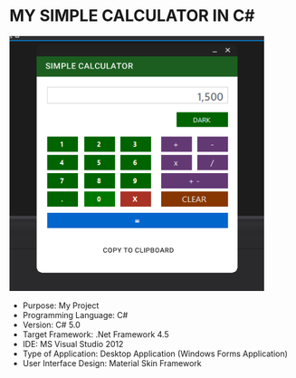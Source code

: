 # MY SIMPLE CALCULATOR IN C#

<img src="SCREENSHOT/PIC1.png" width="450" height="450">

* Purpose: My Project
* Programming Language: C#
* Version: C# 5.0
* Target Framework: .Net Framework 4.5
* IDE: MS Visual Studio 2012
* Type of Application: Desktop Application (Windows Forms Application)
* User Interface Design: Material Skin Framework
